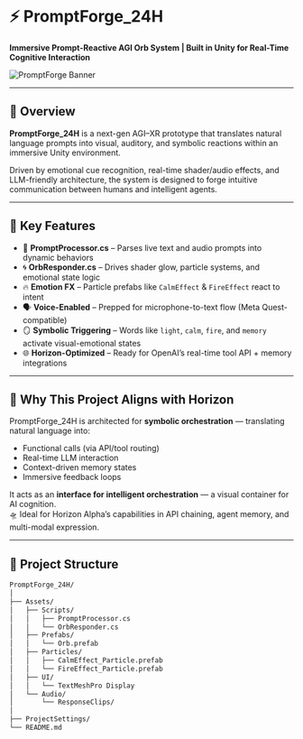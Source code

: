 # ⚡ PromptForge_24H  
**Immersive Prompt-Reactive AGI Orb System | Built in Unity for Real-Time Cognitive Interaction**

![PromptForge Banner](./Assets/PromptForge/Images/banner-placeholder.png)

---

## 🧠 Overview  
**PromptForge_24H** is a next-gen AGI–XR prototype that translates natural language prompts into visual, auditory, and symbolic reactions within an immersive Unity environment.

Driven by emotional cue recognition, real-time shader/audio effects, and LLM-friendly architecture, the system is designed to forge intuitive communication between humans and intelligent agents.

---

## 🔮 Key Features

- 🧠 **PromptProcessor.cs** – Parses live text and audio prompts into dynamic behaviors  
- 🌀 **OrbResponder.cs** – Drives shader glow, particle systems, and emotional state logic  
- 🔥 **Emotion FX** – Particle prefabs like `CalmEffect` & `FireEffect` react to intent  
- 🗣️ **Voice-Enabled** – Prepped for microphone-to-text flow (Meta Quest-compatible)  
- 🪞 **Symbolic Triggering** – Words like `light`, `calm`, `fire`, and `memory` activate visual-emotional states  
- 🌐 **Horizon-Optimized** – Ready for OpenAI’s real-time tool API + memory integrations

---

## 🌌 Why This Project Aligns with Horizon

PromptForge_24H is architected for **symbolic orchestration** — translating natural language into:
- Functional calls (via API/tool routing)
- Real-time LLM interaction
- Context-driven memory states
- Immersive feedback loops

It acts as an **interface for intelligent orchestration** — a visual container for AI cognition.  
🛸 Ideal for Horizon Alpha’s capabilities in API chaining, agent memory, and multi-modal expression.

---

## 🧱 Project Structure

```bash
PromptForge_24H/
│
├── Assets/
│   ├── Scripts/
│   │   ├── PromptProcessor.cs
│   │   └── OrbResponder.cs
│   ├── Prefabs/
│   │   └── Orb.prefab
│   ├── Particles/
│   │   ├── CalmEffect_Particle.prefab
│   │   └── FireEffect_Particle.prefab
│   ├── UI/
│   │   └── TextMeshPro Display
│   └── Audio/
│       └── ResponseClips/
│
├── ProjectSettings/
└── README.md
